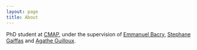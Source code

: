 ```yaml
---
layout: page
title: About
---
```


PhD student at [CMAP](http://www.cmap.polytechnique.fr/), under the supervision of [Emmanuel Bacry](http://www.cmap.polytechnique.fr/~bacry/), [Stephane Gaiffas](http://www.cmap.polytechnique.fr/~gaiffas/) and [Agathe Guilloux](http://www.lsta.upmc.fr/guilloux.php).
